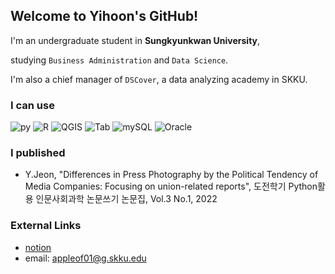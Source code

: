 ## Welcome to Yihoon's GitHub!
I'm an undergraduate student in **Sungkyunkwan University**,

studying `Business Administration` and `Data Science`.

I'm also a chief manager of `DSCover`, a data analyzing academy in SKKU.

### I can use
![py](https://img.shields.io/badge/-Python-F08027)
![R](https://img.shields.io/badge/-R-76AADB)
![QGIS](https://img.shields.io/badge/-QGIS-76A32A)
![Tab](https://img.shields.io/badge/-Tableau-468CBB)
![mySQL](https://img.shields.io/badge/-mySQL-124469)
![Oracle](https://img.shields.io/badge/-Oracle-bb1111)

### I published
- Y.Jeon, "Differences in Press Photography by the Political Tendency of Media Companies: Focusing on union-related reports", 도전학기 Python활용 인문사회과학 논문쓰기 논문집, Vol.3 No.1, 2022


### External Links
* [notion](https://yihoon.notion.site/Portfolio-4157016c7b5f4fddb292f2bff9f37d65)
* email: appleof01@g.skku.edu
